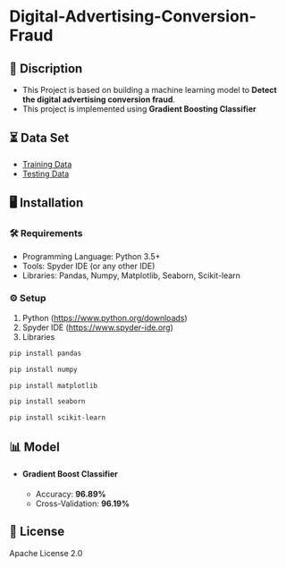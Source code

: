 # Digital-Advertising-Conversion-Fraud

## **📝 Discription**
- This Project is based on building a machine learning model to **Detect the digital advertising conversion fraud**.
- This project is implemented using **Gradient Boosting Classifier**
## **⏳ Data Set**
- [Training Data](https://github.com/SwapnilGavit/Digital-Advertising-Conversion-Fraud/blob/main/Data/Test%20Data.csv")
- [Testing Data](https://github.com/SwapnilGavit/Digital-Advertising-Conversion-Fraud/blob/main/Data/Training%20Data.csv")
## **🖥️ Installation**
### **🛠️ Requirements**
- Programming Language: Python 3.5+
- Tools: Spyder IDE (or any other IDE)
- Libraries: Pandas, Numpy, Matplotlib, Seaborn, Scikit-learn
 ### **⚙️ Setup**
 1. Python (https://www.python.org/downloads)
 2. Spyder IDE (https://www.spyder-ide.org)
 3. Libraries
```bash
pip install pandas
```
 ```bash
pip install numpy
```
 ```bash
pip install matplotlib
```
 ```bash
pip install seaborn
```
 ```bash
pip install scikit-learn
```
 ##  **📊 Model**
 - #### Gradient Boost Classifier
   - Accuracy: **96.89%**
   - Cross-Validation: **96.19%**

## **📄 License**
Apache License 2.0
